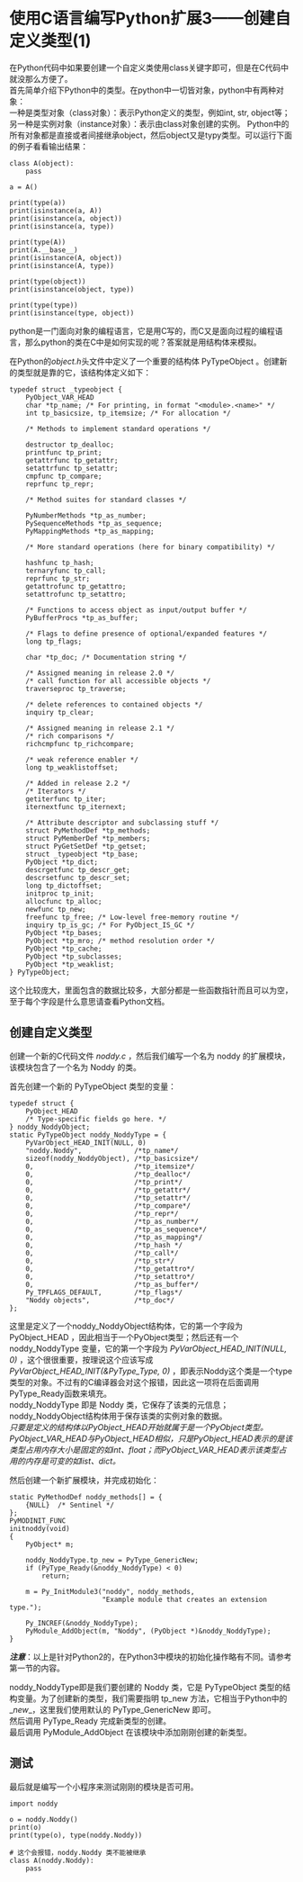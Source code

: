 # 使用C语言编写Python扩展3——创建自定义类型(1)

在Python代码中如果要创建一个自定义类使用class关键字即可，但是在C代码中就没那么方便了。  
首先简单介绍下Python中的类型。在python中一切皆对象，python中有两种对象：  
一种是类型对象（class对象）：表示Python定义的类型，例如int, str, object等；  
另一种是实例对象（instance对象）：表示由class对象创建的实例。 
Python中的所有对象都是直接或者间接继承object，然后object又是typy类型。可以运行下面的例子看看输出结果：  

    class A(object):
        pass
    
    a = A()
    
    print(type(a))
    print(isinstance(a, A))
    print(isinstance(a, object))
    print(isinstance(a, type))
    
    print(type(A))
    print(A.__base__)
    print(isinstance(A, object))
    print(isinstance(A, type))
    
    print(type(object))
    print(isinstance(object, type))
    
    print(type(type))
    print(isinstance(type, object))

python是一门面向对象的编程语言，它是用C写的，而C又是面向过程的编程语言，那么python的类在C中是如何实现的呢？答案就是用结构体来模拟。  

在Python的*object.h*头文件中定义了一个重要的结构体 PyTypeObject 。创建新的类型就是靠的它，该结构体定义如下：  

    typedef struct _typeobject {
        PyObject_VAR_HEAD
        char *tp_name; /* For printing, in format "<module>.<name>" */
        int tp_basicsize, tp_itemsize; /* For allocation */
        
        /* Methods to implement standard operations */
        
        destructor tp_dealloc;
        printfunc tp_print;
        getattrfunc tp_getattr;
        setattrfunc tp_setattr;
        cmpfunc tp_compare;
        reprfunc tp_repr;
        
        /* Method suites for standard classes */
        
        PyNumberMethods *tp_as_number;
        PySequenceMethods *tp_as_sequence;
        PyMappingMethods *tp_as_mapping;
        
        /* More standard operations (here for binary compatibility) */
        
        hashfunc tp_hash;
        ternaryfunc tp_call;
        reprfunc tp_str;
        getattrofunc tp_getattro;
        setattrofunc tp_setattro;
        
        /* Functions to access object as input/output buffer */
        PyBufferProcs *tp_as_buffer;
        
        /* Flags to define presence of optional/expanded features */
        long tp_flags;
        
        char *tp_doc; /* Documentation string */
        
        /* Assigned meaning in release 2.0 */
        /* call function for all accessible objects */
        traverseproc tp_traverse;
        
        /* delete references to contained objects */
        inquiry tp_clear;
        
        /* Assigned meaning in release 2.1 */
        /* rich comparisons */
        richcmpfunc tp_richcompare;
        
        /* weak reference enabler */
        long tp_weaklistoffset;
        
        /* Added in release 2.2 */
        /* Iterators */
        getiterfunc tp_iter;
        iternextfunc tp_iternext;
        
        /* Attribute descriptor and subclassing stuff */
        struct PyMethodDef *tp_methods;
        struct PyMemberDef *tp_members;
        struct PyGetSetDef *tp_getset;
        struct _typeobject *tp_base;
        PyObject *tp_dict;
        descrgetfunc tp_descr_get;
        descrsetfunc tp_descr_set;
        long tp_dictoffset;
        initproc tp_init;
        allocfunc tp_alloc;
        newfunc tp_new;
        freefunc tp_free; /* Low-level free-memory routine */
        inquiry tp_is_gc; /* For PyObject_IS_GC */
        PyObject *tp_bases;
        PyObject *tp_mro; /* method resolution order */
        PyObject *tp_cache;
        PyObject *tp_subclasses;
        PyObject *tp_weaklist;
    } PyTypeObject;

这个比较庞大，里面包含的数据比较多，大部分都是一些函数指针而且可以为空，至于每个字段是什么意思请查看Python文档。  


## 创建自定义类型
创建一个新的C代码文件 *noddy.c* ，然后我们编写一个名为 noddy 的扩展模块，该模块包含了一个名为 Noddy 的类。  

首先创建一个新的 PyTypeObject 类型的变量：

    typedef struct {
        PyObject_HEAD
        /* Type-specific fields go here. */
    } noddy_NoddyObject;
    static PyTypeObject noddy_NoddyType = {
        PyVarObject_HEAD_INIT(NULL, 0)
        "noddy.Noddy",             /*tp_name*/
        sizeof(noddy_NoddyObject), /*tp_basicsize*/
        0,                         /*tp_itemsize*/
        0,                         /*tp_dealloc*/
        0,                         /*tp_print*/
        0,                         /*tp_getattr*/
        0,                         /*tp_setattr*/
        0,                         /*tp_compare*/
        0,                         /*tp_repr*/
        0,                         /*tp_as_number*/
        0,                         /*tp_as_sequence*/
        0,                         /*tp_as_mapping*/
        0,                         /*tp_hash */
        0,                         /*tp_call*/
        0,                         /*tp_str*/
        0,                         /*tp_getattro*/
        0,                         /*tp_setattro*/
        0,                         /*tp_as_buffer*/
        Py_TPFLAGS_DEFAULT,        /*tp_flags*/
        "Noddy objects",           /*tp_doc*/
    };

这里是定义了一个noddy_NoddyObject结构体，它的第一个字段为 PyObject_HEAD ，因此相当于一个PyObject类型；然后还有一个 noddy_NoddyType 变量，它的第一个字段为 *PyVarObject_HEAD_INIT(NULL, 0)* ，这个很很重要，按理说这个应该写成 *PyVarObject_HEAD_INIT(&PyType_Type, 0)* ，即表示Noddy这个类是一个type类型的对象。不过有的C编译器会对这个报错，因此这一项将在后面调用PyType_Ready函数来填充。  
noddy_NoddyType 即是 Noddy 类，它保存了该类的元信息；noddy_NoddyObject结构体用于保存该类的实例对象的数据。  
*只要是定义的结构体以PyObject_HEAD开始就属于是一个PyObject类型。PyObject_VAR_HEAD与PyObject_HEAD相似，只是PyObject_HEAD表示的是该类型占用内存大小是固定的如int、float；而PyObject_VAR_HEAD表示该类型占用的内存是可变的如list、dict。*   

然后创建一个新扩展模块，并完成初始化：

    static PyMethodDef noddy_methods[] = {
        {NULL}  /* Sentinel */
    };
    PyMODINIT_FUNC
    initnoddy(void) 
    {
        PyObject* m;
    
        noddy_NoddyType.tp_new = PyType_GenericNew;
        if (PyType_Ready(&noddy_NoddyType) < 0)
            return;
    
        m = Py_InitModule3("noddy", noddy_methods,
                           "Example module that creates an extension type.");
    
        Py_INCREF(&noddy_NoddyType);
        PyModule_AddObject(m, "Noddy", (PyObject *)&noddy_NoddyType);
    }

***注意***：以上是针对Python2的，在Python3中模块的初始化操作略有不同。请参考第一节的内容。  

noddy_NoddyType即是我们要创建的 Noddy 类，它是 PyTypeObject 类型的结构变量。为了创建新的类型，我们需要指明 tp_new 方法，它相当于Python中的 \__new__，这里我们使用默认的 PyType_GenericNew 即可。  
然后调用 PyType_Ready 完成新类型的创建。  
最后调用 PyModule_AddObject 在该模块中添加刚刚创建的新类型。  


## 测试
最后就是编写一个小程序来测试刚刚的模块是否可用。

    import noddy
    
    o = noddy.Noddy()
    print(o)
    print(type(o), type(noddy.Noddy))
    
    # 这个会报错，noddy.Noddy 类不能被继承
    class A(noddy.Noddy):
        pass

